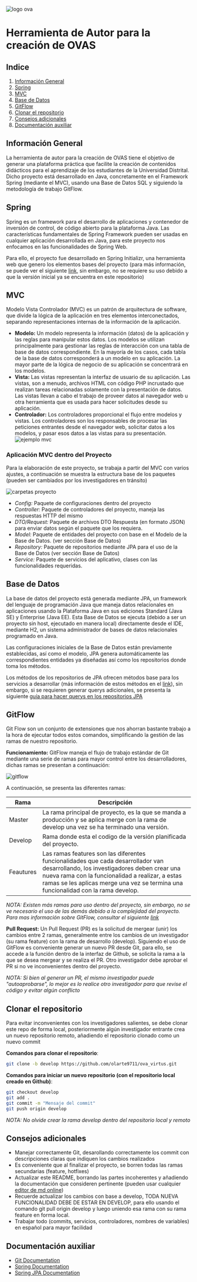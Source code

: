 ![logo ova](https://i.ibb.co/VxC5hxN/asda.jpg)

# Herramienta de Autor para la creación de OVAS
## Indice
1. [Información General](#Información-General)
2. [Spring](#Spring)
3. [MVC](#MVC)
4. [Base de Datos](#Base-de-Datos)
5. [GitFlow](#GitFlow) 
6. [Clonar el repositorio](#Clonar-el-repositorio)
7. [Consejos adicionales](#Consejos-adicionales)
8. [Documentación auxiliar](#Documentación-auxiliar)

## Información General

La herramienta de autor para la creación de OVAS tiene el objetivo de generar una plataforma práctica que facilite la creación de contenidos didácticos para el aprendizaje de los estudiantes de la Universidad Distrital. Dicho proyecto está desarrollado en Java, concretamente en el Framework Spring (mediante el MVC), usando una Base de Datos SQL y siguiendo la metodología de trabajo GitFlow.

## Spring

Spring es un framework para el desarrollo de aplicaciones y contenedor de inversión de control, de código abierto para la plataforma Java. Las características fundamentales de Spring Framework pueden ser usadas en cualquier aplicación desarrollada en Java, para este proyecto nos enfocamos en las funcionalidades de Spring Web.

Para ello, el proyecto fue desarrollado en Spring Initializr, una herramienta web que genero los elementos bases del proyecto (para más información, se puede ver el siguiente [link](https://start.spring.io/), sin embargo, no se requiere su uso debido a que la versión inicial ya se encuentra en este repositorio) 

## MVC

Modelo Vista Controlador (MVC) es un patrón de arquitectura de software, que divide la lógica de la aplicación en tres elementos interconectados, separando representaciones internas de la información de la aplicación.

- **Modelo:** Un modelo representa la información (datos) de la aplicación y las reglas para manipular estos datos. Los modelos se utilizan principalmente para gestionar las reglas de interacción con una tabla de base de datos correspondiente. En la mayoría de los casos, cada tabla de la base de datos corresponderá a un modelo en su aplicación. La mayor parte de la lógica de negocio de su aplicación se concentrará en los modelos.
- **Vista:** Las vistas representan la interfaz de usuario de su aplicación. Las vistas, son a menudo, archivos HTML con código PHP incrustado que realizan tareas relacionadas solamente con la presentación de datos. Las vistas llevan a cabo el trabajo de proveer datos al navegador web u otra herramienta que es usada para hacer solicitudes desde su aplicación.
- **Controlador:** Los controladores proporcional el flujo entre modelos y vistas. Los controladores son los responsables de procesar las peticiones entrantes desde el navegador web, solicitar datos a los modelos, y pasar esos datos a las vistas para su presentación.
![ejemplo mvc](https://i.ytimg.com/vi/z6WppAQ3LUg/maxresdefault.jpg)

### Aplicación MVC dentro del Proyecto

Para la elaboración de este proyecto, se trabaja a partir del MVC con varios ajustes, a continuación se muestra la estructura base de los paquetes (pueden ser cambiados por los investigadores en tránsito)

![carpetas proyecto](https://i.ibb.co/jZ42Dtx/imagen.png)

- *Config:* Paquete de configuraciones dentro del proyecto
- *Controller:* Paquete de controladores del proyecto, maneja las respuestas HTTP del mismo
- *DTO/Request:* Paquete de archivos DTO Respuesta (en formato JSON) para enviar datos según el paquete que los requiera.
- *Model:* Paquete de entidades del proyecto con base en el Modelo de la Base de Datos. (ver sección Base de Datos)
- *Repository:* Paquete de repositorios mediante JPA para el uso de la Base de Datos (ver sección Base de Datos)
- *Service:* Paquete de servicios del aplicativo, clases con las funcionalidades requeridas.

## Base de Datos

La base de datos del proyecto está generada mediante JPA, un framework del lenguaje de programación Java que maneja datos relacionales en aplicaciones usando la Plataforma Java en sus ediciones Standard (Java SE) y Enterprise (Java EE). Esta Base de Datos se ejecuta (debido a ser un proyecto sin host, ejecutado en manera local) directamente desde el IDE, mediante H2, un sistema administrador de bases de datos relacionales programado en Java.

Las configuraciones iniciales de la Base de Datos están previamente establecidas, así como el modelo, JPA genera automáticamente las correspondientes entidades ya diseñadas así como los repositorios donde toma los métodos.

Los métodos de los repositorios de JPA ofrecen métodos base para los servicios a desarrollar (más información de estos métodos en el [link](https://docs.spring.io/spring-data/jpa/docs/current/api/org/springframework/data/jpa/repository/JpaRepository.html)), sin embargo, si se requieren generar querys adicionales, se presenta la siguiente [guía para hacer querys en los repositorios JPA](https://docs.spring.io/spring-data/jpa/docs/current/reference/html/#jpa.query-methods)

## GitFlow

Git Flow son un conjunto de extensiones que nos ahorran bastante trabajo a la hora de ejecutar todos estos comandos, simplificando la gestión de las ramas de nuestro repositorio.

**Funcionamiento:**
GitFlow maneja el flujo de trabajo estándar de Git mediante una serie de ramas para mayor control entre los desarrolladores, dichas ramas se presentan a continuación:

![gitflow](https://cleventy.com/wp-content/uploads/2020/03/git-model-1.png)

A continuación, se presenta las diferentes ramas:

| Rama | Descripción |
| ------ | ------ |
| Master | La rama principal de proyecto, es la que se manda a producción y se aplica merge con la rama de develop una vez se ha terminado una versión. |
| Develop | Rama donde esta el codigo de la versión planificada del proyecto. |
| Feautures | Las ramas features son las diferentes funcionalidades que cada desarrollador van desarrollando, los investigadores deben crear una nueva rama con la funcionalidad a realizar, a estas ramas se les aplicas merge una vez se termina una funcionalidad con la rama develop. |


*NOTA: Existen más ramas para uso dentro del proyecto, sin embargo, no se ve necesario el uso de las demás debido a la complejidad del proyecto. Para mas información sobre GitFlow, consultar el siguiente [link](https://cleventy.com/wp-content/uploads/2020/03/git-model-1.png)*

**Pull Request:**
Un Pull Request (PR) es la solicitud de mergear (unir) los cambios entre 2 ramas, generalmente entre los cambios de un investigador (su rama feature) con la rama de desarrollo (develop). Siguiendo el uso de GitFlow es conveniente generar un nuevo PR desde Git, para ello, se accede a la función dentro de la interfaz de Github, se solicita la rama a la que se desea mergear y se realiza el PR. Otro investigador debe aprobar el PR si no ve inconvenientes dentro del proyecto.

*NOTA: Si bien al generar un PR, el mismo investigador puede "autoaprobarse", lo mejor es lo realice otro investigador para que revise el código y evitar algún conflicto*

## Clonar el repositorio

Para evitar inconvenientes con los investigadores salientes, se debe clonar este repo de forma local, posteriormente algún investigador entrante crea un nuevo repositorio remoto, añadiendo el repositorio clonado como un nuevo commit

**Comandos para clonar el repositorio**:
```sh
git clone -b develop https://github.com/olarte9711/ova_virtus.git
```

**Comandos para iniciar un nuevo repositorio (con el repositorio local creado en Github)**:
```sh
git checkout develop
git add .
git commit -m "Mensaje del commit"
git push origin develop
```

*NOTA: No olvide crear la rama develop dentro del repositorio local y remoto*

## Consejos adicionales
- Manejar correctamente Git, desarollando correctamente los commit con descripciones claras que indiquen los cambios realizados
- Es conveniente que al finalizar el proyecto, se borren todas las ramas secundarias (feature, hotfixes)
- Actualizar este README, borrando las partes incoherentes y añadiendo la documentación que consideren pertinente (pueden usar cualquier [editor de md online](https://dillinger.io/))
- Recuerde actualizar los cambios con base a develop, TODA NUEVA FUNCIONALIDAD DEBE DE ESTAR EN DEVELOP, para ello usando el comando git pull origin develop y luego uniendo esa rama con su rama feature en forma local.
- Trabajar todo (commits, servicios, controladores, nombres de variables) en español para mayor facilidad

## Documentación auxiliar
- [Git Documentation](https://git-scm.com/doc)
- [Spring Documentation](https://docs.spring.io/spring-framework/docs/current/reference/html/)
- [Spring JPA Documentation](https://docs.spring.io/spring-data/jpa/docs/current/reference/html/#reference)

